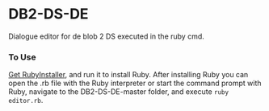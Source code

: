 # DB2-DS-DE
Dialogue editor for de blob 2 DS executed in the ruby cmd.

### To Use
[Get RubyInstaller](https://rubyinstaller.org/), and run it to install Ruby. After installing Ruby you can open the .rb file with the Ruby interpreter or start the command prompt with Ruby, navigate to the DB2-DS-DE-master folder, and execute
`ruby editor.rb`.
